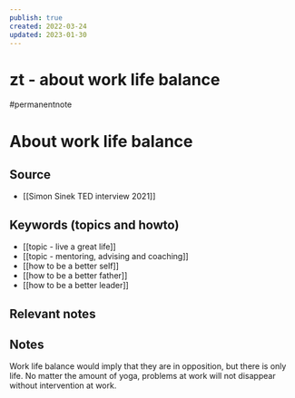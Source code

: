 ```yaml
---
publish: true
created: 2022-03-24
updated: 2023-01-30
---
```


# zt - about work life balance

#permanentnote
# About work life balance

## Source
- [[Simon Sinek TED interview 2021]]

## Keywords (topics and howto)
- [[topic - live a great life]]
- [[topic - mentoring, advising and coaching]]
- [[how to be a better self]]
- [[how to be a better father]]
- [[how to be a better leader]]

## Relevant notes

## Notes
Work life balance would imply that they are in opposition, but there is only life. No matter the amount of yoga, problems at work will not disappear without intervention at work.